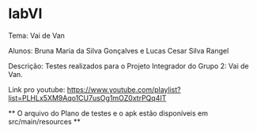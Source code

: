 # labVI

Tema: Vai de Van

Alunos: Bruna Maria da Silva Gonçalves e Lucas Cesar Silva Rangel

Descrição: Testes realizados para o Projeto Integrador do Grupo 2: Vai de Van.

Link pro youtube: https://www.youtube.com/playlist?list=PLHLx5XM9Aqo1CU7usOg1mOZ0xtrPQq4IT

** O arquivo do Plano de testes e o apk estão disponíveis em src/main/resources **
